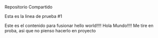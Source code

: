 Repositorio Compartido

Esta es la linea de prueba #1


Este es el contenido para fusionar
hello world!!!! Hola Mundo!!!!
Me tire en proba, asi que no pienso hacerlo en proyecto

